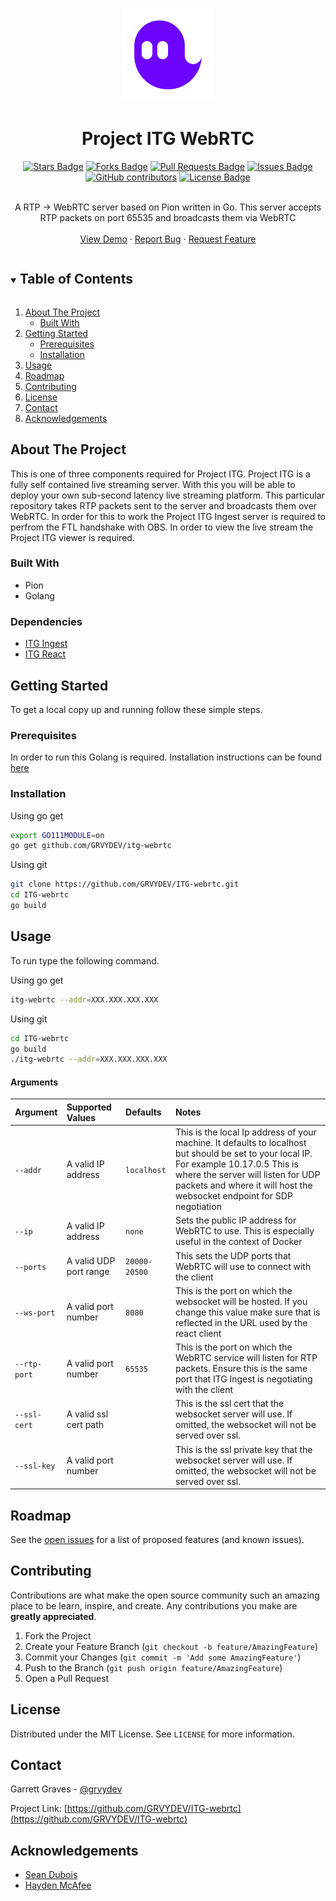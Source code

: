 <p align="center">
<a  href="https://github.com/GRVYDEV/ITG-webrtc">
    <img src="images/itglogo.svg" alt="Logo" width="150" height="150">
</a>
</p>
  <h1 align="center">Project ITG WebRTC</h1>
<div align="center">
  <a href="https://github.com/GRVYDEV/ITG-webrtc/stargazers"><img src="https://img.shields.io/github/stars/GRVYDEV/ITG-webrtc" alt="Stars Badge"/></a>
<a href="https://github.com/GRVYDEV/ITG-webrtc/network/members"><img src="https://img.shields.io/github/forks/GRVYDEV/ITG-webrtc" alt="Forks Badge"/></a>
<a href="https://github.com/GRVYDEV/ITG-webrtc/pulls"><img src="https://img.shields.io/github/issues-pr/GRVYDEV/ITG-webrtc" alt="Pull Requests Badge"/></a>
<a href="https://github.com/GRVYDEV/ITG-webrtc/issues"><img src="https://img.shields.io/github/issues/GRVYDEV/ITG-webrtc" alt="Issues Badge"/></a>
<a href="https://github.com/GRVYDEV/ITG-webrtc/graphs/contributors"><img alt="GitHub contributors" src="https://img.shields.io/github/contributors/GRVYDEV/ITG-webrtc?color=2b9348"></a>
<a href="https://github.com/GRVYDEV/ITG-webrtc/blob/master/LICENSE"><img src="https://img.shields.io/github/license/GRVYDEV/ITG-webrtc?color=2b9348" alt="License Badge"/></a>
</div>
<br />
<p align="center">
  <p align="center">
    A RTP -> WebRTC server based on Pion written in Go. This server accepts RTP packets on port 65535 and broadcasts them via WebRTC
    <!-- <br /> -->
    <!-- <a href="https://github.com/GRVYDEV/ITG-webrtc"><strong>Explore the docs »</strong></a> -->
    <br />
    <br />
    <a href="https://youtu.be/Dzin4_A8RDs">View Demo</a>
    ·
    <a href="https://github.com/GRVYDEV/ITG-webrtc/issues">Report Bug</a>
    ·
    <a href="https://github.com/GRVYDEV/ITG-webrtc/issues">Request Feature</a>
  </p>
</p>

<!-- TABLE OF CONTENTS -->
<details open="open">
  <summary><h2 style="display: inline-block">Table of Contents</h2></summary>
  <ol>
    <li>
      <a href="#about-the-project">About The Project</a>
      <ul>
        <li><a href="#built-with">Built With</a></li>
      </ul>
    </li>
    <li>
      <a href="#getting-started">Getting Started</a>
      <ul>
        <li><a href="#prerequisites">Prerequisites</a></li>
        <li><a href="#installation">Installation</a></li>
      </ul>
    </li>
    <li><a href="#usage">Usage</a></li>
    <li><a href="#roadmap">Roadmap</a></li>
    <li><a href="#contributing">Contributing</a></li>
    <li><a href="#license">License</a></li>
    <li><a href="#contact">Contact</a></li>
    <li><a href="#acknowledgements">Acknowledgements</a></li>
  </ol>
</details>

<!-- ABOUT THE PROJECT -->

## About The Project

<!-- [![Product Name Screen Shot][product-screenshot]](https://example.com) -->

This is one of three components required for Project ITG. Project ITG is a fully self contained live streaming server. With this you will be able to deploy your own sub-second latency live streaming platform. This particular repository takes RTP packets sent to the server and broadcasts them over WebRTC. In order for this to work the Project ITG Ingest server is required to perfrom the FTL handshake with OBS. In order to view the live stream the Project ITG viewer is required.

### Built With

- Pion
- Golang

### Dependencies

- [ITG Ingest](https://github.com/GRVYDEV/ITG-ingest)
- [ITG React](https://github.com/GRVYDEV/ITG-react)

<!-- GETTING STARTED -->

## Getting Started

To get a local copy up and running follow these simple steps.

### Prerequisites

In order to run this Golang is required. Installation instructions can be found <a href="https://golang.org/doc/install#download">here</a>

### Installation

Using go get

```sh
export GO111MODULE=on
go get github.com/GRVYDEV/itg-webrtc
```

Using git

```sh
git clone https://github.com/GRVYDEV/ITG-webrtc.git
cd ITG-webrtc
go build
```

<!-- USAGE EXAMPLES -->

## Usage

To run type the following command. 

Using go get
```sh
itg-webrtc --addr=XXX.XXX.XXX.XXX
```

Using git
```sh
cd ITG-webrtc
go build
./itg-webrtc --addr=XXX.XXX.XXX.XXX
```

#### Arguments
|  Argument | Supported Values | Defaults | Notes             |
| :-------- | :--------------- | :------- | :---------------- |
| `--addr`   | A valid IP address | `localhost` | This is the local Ip address of your machine. It defaults to localhost but should be set to your local IP. For example 10.17.0.5 This is where the server will listen for UDP packets and where it will host the websocket endpoint for SDP negotiation|
|  `--ip`    | A valid IP address | `none` | Sets the public IP address for WebRTC to use. This is especially useful in the context of Docker|
| `--ports`  | A valid UDP port range | `20000-20500` | This sets the UDP ports that WebRTC will use to connect with the client |
| `--ws-port` | A valid port number | `8080` | This is the port on which the websocket will be hosted. If you change this value make sure that is reflected in the URL used by the react client |
| `--rtp-port` | A valid port number | `65535` | This is the port on which the WebRTC service will listen for RTP packets. Ensure this is the same port that ITG Ingest is negotiating with the client |
| `--ssl-cert` | A valid ssl cert path | | This is the ssl cert that the websocket server will use. If omitted, the websocket will not be served over ssl. |
| `--ssl-key` | A valid port number | | This is the ssl private key that the websocket server will use. If omitted, the websocket will not be served over ssl. |




<!-- _For more examples, please refer to the [Documentation](https://example.com)_ -->

<!-- ROADMAP -->

## Roadmap

See the [open issues](https://github.com/GRVYDEV/ITG-webrtc/issues) for a list of proposed features (and known issues).

<!-- CONTRIBUTING -->

## Contributing

Contributions are what make the open source community such an amazing place to be learn, inspire, and create. Any contributions you make are **greatly appreciated**.

1. Fork the Project
2. Create your Feature Branch (`git checkout -b feature/AmazingFeature`)
3. Commit your Changes (`git commit -m 'Add some AmazingFeature'`)
4. Push to the Branch (`git push origin feature/AmazingFeature`)
5. Open a Pull Request

<!-- LICENSE -->

## License

Distributed under the MIT License. See `LICENSE` for more information.

<!-- CONTACT -->

## Contact

Garrett Graves - [@grvydev](https://twitter.com/grvydev)

Project Link: [https://github.com/GRVYDEV/ITG-webrtc](https://github.com/GRVYDEV/ITG-webrtc)

<!-- ACKNOWLEDGEMENTS -->

## Acknowledgements

- [Sean Dubois](https://github.com/Sean-Der)
- [Hayden McAfee](https://github.com/haydenmc)


<!-- MARKDOWN LINKS & IMAGES -->
<!-- https://www.markdownguide.org/basic-syntax/#reference-style-links -->

[contributors-shield]: https://img.shields.io/github/contributors/GRVYDEV/repo.svg?style=for-the-badge
[contributors-url]: https://github.com/GRVYDEV/repo/graphs/contributors
[forks-shield]: https://img.shields.io/github/forks/GRVYDEV/repo.svg?style=for-the-badge
[forks-url]: https://github.com/GRVYDEV/repo/network/members
[stars-shield]: https://img.shields.io/github/stars/GRVYDEV/repo.svg?style=for-the-badge
[stars-url]: https://github.com/GRVYDEV/repo/stargazers
[issues-shield]: https://img.shields.io/github/issues/GRVYDEV/repo.svg?style=for-the-badge
[issues-url]: https://github.com/GRVYDEV/repo/issues
[license-shield]: https://img.shields.io/github/license/GRVYDEV/repo.svg?style=for-the-badge
[license-url]: https://github.com/GRVYDEV/repo/blob/master/LICENSE.txt
[linkedin-shield]: https://img.shields.io/badge/-LinkedIn-black.svg?style=for-the-badge&logo=linkedin&colorB=555
[linkedin-url]: https://linkedin.com/in/GRVYDEV
